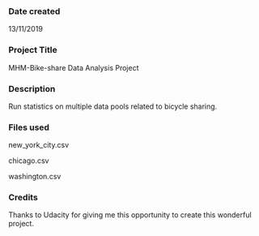 ### Date created
13/11/2019
### Project Title
MHM-Bike-share Data Analysis Project

### Description
Run statistics on multiple data pools related to bicycle sharing.



### Files used
new_york_city.csv

chicago.csv

washington.csv

### Credits
Thanks to Udacity for giving me this opportunity to create this wonderful project.
